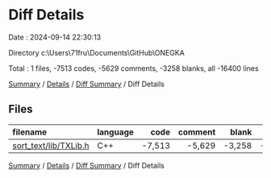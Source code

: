 # Diff Details

Date : 2024-09-14 22:30:13

Directory c:\\Users\\71fru\\Documents\\GitHub\\ONEGKA

Total : 1 files,  -7513 codes, -5629 comments, -3258 blanks, all -16400 lines

[Summary](results.md) / [Details](details.md) / [Diff Summary](diff.md) / Diff Details

## Files
| filename | language | code | comment | blank | total |
| :--- | :--- | ---: | ---: | ---: | ---: |
| [sort_text/lib/TXLib.h](/sort_text/lib/TXLib.h) | C++ | -7,513 | -5,629 | -3,258 | -16,400 |

[Summary](results.md) / [Details](details.md) / [Diff Summary](diff.md) / Diff Details